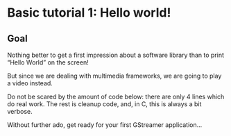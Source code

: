 # Basic tutorial 1: Hello world!

## Goal

Nothing better to get a first impression about a software library than to print “Hello World” on the screen!

But since we are dealing with multimedia frameworks, we are going to play a video instead.

Do not be scared by the amount of code below: there are only 4 lines which do real work. The rest is cleanup code, and, in C, this is always a bit verbose.

Without further ado, get ready for your first GStreamer application...